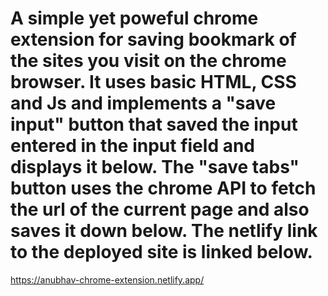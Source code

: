 # A simple yet poweful chrome extension for saving bookmark of the sites you visit on the chrome browser. It uses basic HTML, CSS and Js and implements a "save input" button that saved the input entered in the input field and displays it below. The "save tabs" button uses the chrome API to fetch the url of the current page and also saves it down below. The netlify link to the deployed site is linked below.

https://anubhav-chrome-extension.netlify.app/
